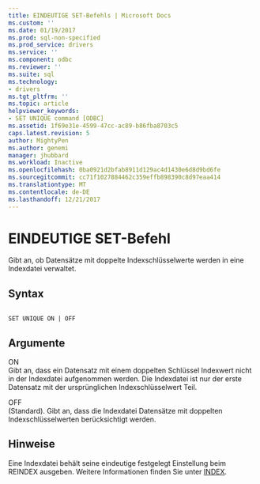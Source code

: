 ```yaml
---
title: EINDEUTIGE SET-Befehls | Microsoft Docs
ms.custom: ''
ms.date: 01/19/2017
ms.prod: sql-non-specified
ms.prod_service: drivers
ms.service: ''
ms.component: odbc
ms.reviewer: ''
ms.suite: sql
ms.technology:
- drivers
ms.tgt_pltfrm: ''
ms.topic: article
helpviewer_keywords:
- SET UNIQUE command [ODBC]
ms.assetid: 1f69e31e-4599-47cc-ac89-b86fba8703c5
caps.latest.revision: 5
author: MightyPen
ms.author: genemi
manager: jhubbard
ms.workload: Inactive
ms.openlocfilehash: 0ba0921d2bfab8911d129ac4d1430e6d8d9bd6fe
ms.sourcegitcommit: cc71f1027884462c359effb898390c8d97eaa414
ms.translationtype: MT
ms.contentlocale: de-DE
ms.lasthandoff: 12/21/2017
---
```

# <a name="set-unique-command"></a>EINDEUTIGE SET-Befehl
Gibt an, ob Datensätze mit doppelte Indexschlüsselwerte werden in eine Indexdatei verwaltet.  
  
## <a name="syntax"></a>Syntax  
  
```  
  
SET UNIQUE ON | OFF  
```  
  
## <a name="arguments"></a>Argumente  
 ON  
 Gibt an, dass ein Datensatz mit einem doppelten Schlüssel Indexwert nicht in der Indexdatei aufgenommen werden. Die Indexdatei ist nur der erste Datensatz mit der ursprünglichen Indexschlüsselwert Teil.  
  
 OFF  
 (Standard). Gibt an, dass die Indexdatei Datensätze mit doppelten Indexschlüsselwerten berücksichtigt werden.  
  
## <a name="remarks"></a>Hinweise  
 Eine Indexdatei behält seine eindeutige festgelegt Einstellung beim REINDEX ausgeben. Weitere Informationen finden Sie unter [INDEX](../../odbc/microsoft/index-command.md).
